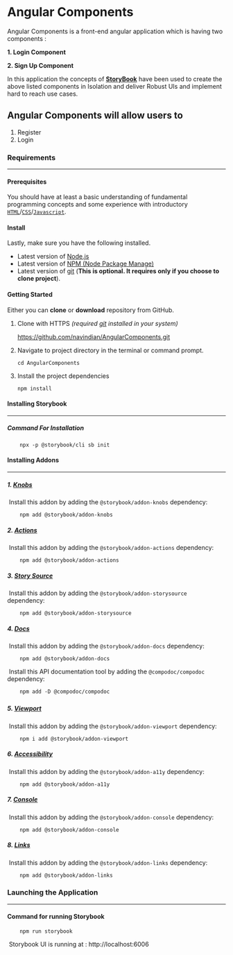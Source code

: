 # **Angular** Components

Angular Components is a front-end angular application which is having two components :

**1. Login Component**

**2. Sign Up Component** 

In this application the concepts of  [**StoryBook**](https://storybook.js.org/) have been used to create the above listed components in Isolation and deliver Robust UIs and implement hard to reach use cases.

## Angular Components will allow users to

1. Register
2. Login

### Requirements

------

#### Prerequisites 

You should have at least a basic understanding of fundamental programming concepts and some experience with introductory [`HTML`](https://developer.mozilla.org/en-US/docs/Web/HTML)/[`CSS`](https://developer.mozilla.org/en-US/docs/Learn/CSS)/[`Javascript`](https://developer.mozilla.org/en-US/docs/Web/JavaScript).

#### Install

Lastly, make sure you have the following installed.

- Latest version of [Node.js](https://nodejs.org/en/)
- Latest version of [NPM (Node Package Manage)](https://www.npmjs.com/get-npm)
- Latest version of [git](https://git-scm.com/downloads) (**This is optional. It requires only if you choose to clone project**).

#### Getting Started

Either you can **clone** or **download** repository from GitHub.

1. Clone with HTTPS *(required [git](https://git-scm.com/) installed in your system)*

   https://github.com/navindian/AngularComponents.git

   

2. Navigate to project directory in the terminal or command prompt.

   ```
   cd AngularComponents
   ```

   

3. Install the project dependencies

   ```
   npm install
   ```

   

#### Installing Storybook

------

##### 	Command For Installation		

```
	npx -p @storybook/cli sb init
```



#### Installing Addons

------

##### 	1. [Knobs](https://github.com/storybookjs/storybook/tree/master/addons/knobs)

​		Install this addon by adding the `@storybook/addon-knobs` dependency:			

```
	npm add @storybook/addon-knobs
```



##### 	2. [Actions](https://github.com/storybookjs/storybook/tree/master/addons/actions)

​		Install this addon by adding the `@storybook/addon-actions` dependency:			

```
	npm add @storybook/addon-actions
```



##### 	3. [Story Source](https://github.com/storybookjs/storybook/tree/master/addons/storysource)

​		Install this addon by adding the `@storybook/addon-storysource` dependency:			

```
	npm add @storybook/addon-storysource
```



##### 	4. [Docs](https://github.com/storybookjs/storybook/tree/master/addons/docs)

​		Install this addon by adding the `@storybook/addon-docs` dependency:			

```
	npm add @storybook/addon-docs
```

​		Install this API documentation tool by adding the `@compodoc/compodoc` dependency:			

```
	npm add -D @compodoc/compodoc	
```

##### 	

##### 	5. [Viewport](https://github.com/storybookjs/storybook/tree/master/addons/viewport)

​		Install this addon by adding the `@storybook/addon-viewport` dependency:			

```
	npm i add @storybook/addon-viewport
```



##### 	6. [Accessibility](https://github.com/storybookjs/storybook/tree/master/addons/a11y)

​		Install this addon by adding the `@storybook/addon-a11y` dependency:

```
	npm add @storybook/addon-a11y
```



##### 	7. [Console](https://github.com/storybookjs/storybook-addon-console)

​		Install this addon by adding the `@storybook/addon-console` dependency:

```
	npm add @storybook/addon-console
```



##### 	8. [Links](https://github.com/storybookjs/storybook/tree/master/addons/links)

​		Install this addon by adding the `@storybook/addon-links` dependency:

```
	npm add @storybook/addon-links
```



### Launching the Application

------

#### 	Command for running Storybook		

```
	npm run storybook
```

​	Storybook UI is running at : http://localhost:6006